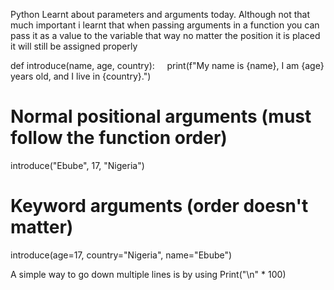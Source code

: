 Python
Learnt about parameters and arguments today.
Although not that much important i learnt that when passing arguments in a function you can pass it as a value to the variable that way no matter the position it is placed it will still be assigned properly

def introduce(name, age, country):
    print(f"My name is {name}, I am {age} years old, and I live in {country}.")

# Normal positional arguments (must follow the function order)
introduce("Ebube", 17, "Nigeria")

# Keyword arguments (order doesn't matter)
introduce(age=17, country="Nigeria", name="Ebube")

A simple way to go down multiple lines is by using
Print("\n" * 100)



